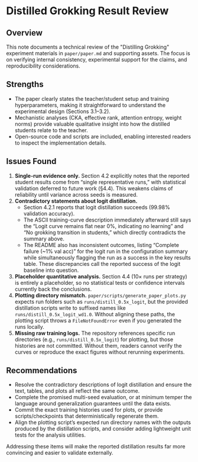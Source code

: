 # Distilled Grokking Result Review

## Overview
This note documents a technical review of the "Distilling Grokking" experiment materials in `paper/paper.md` and supporting assets. The focus is on verifying internal consistency, experimental support for the claims, and reproducibility considerations.

## Strengths
- The paper clearly states the teacher/student setup and training hyperparameters, making it straightforward to understand the experimental design (Sections 3.1–3.2).
- Mechanistic analyses (CKA, effective rank, attention entropy, weight norms) provide valuable qualitative insight into how the distilled students relate to the teacher.
- Open-source code and scripts are included, enabling interested readers to inspect the implementation details.

## Issues Found
1. **Single-run evidence only.** Section 4.2 explicitly notes that the reported student results come from “single representative runs,” with statistical validation deferred to future work (§4.4). This weakens claims of reliability until variance across seeds is measured.
2. **Contradictory statements about logit distillation.**
   - Section 4.2.1 reports that logit distillation succeeds (99.98% validation accuracy).
   - The ASCII training-curve description immediately afterward still says the “Logit curve remains flat near 0%, indicating no learning” and “No grokking transition in students,” which directly contradicts the summary above.
   - The README also has inconsistent outcomes, listing “Complete failure (~1% val acc)” for the logit run in the configuration summary while simultaneously flagging the run as a success in the key results table.
   These discrepancies call the reported success of the logit baseline into question.
3. **Placeholder quantitative analysis.** Section 4.4 (10× runs per strategy) is entirely a placeholder, so no statistical tests or confidence intervals currently back the conclusions.
4. **Plotting directory mismatch.** `paper/scripts/generate_paper_plots.py` expects run folders such as `runs/distill_0.5x_logit`, but the provided distillation scripts write to suffixed names like `runs/distill_0.5x_logit_wd1.0`. Without aligning these paths, the plotting script throws a `FileNotFoundError` even if you generated the runs locally.
5. **Missing raw training logs.** The repository references specific run directories (e.g., `runs/distill_0.5x_logit`) for plotting, but those histories are not committed. Without them, readers cannot verify the curves or reproduce the exact figures without rerunning experiments.

## Recommendations
- Resolve the contradictory descriptions of logit distillation and ensure the text, tables, and plots all reflect the same outcome.
- Complete the promised multi-seed evaluation, or at minimum temper the language around generalization guarantees until the data exists.
- Commit the exact training histories used for plots, or provide scripts/checkpoints that deterministically regenerate them.
- Align the plotting script’s expected run directory names with the outputs produced by the distillation scripts, and consider adding lightweight unit tests for the analysis utilities.

Addressing these items will make the reported distillation results far more convincing and easier to validate externally.
